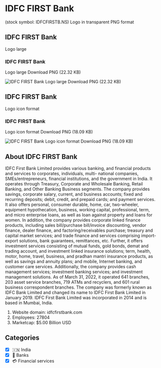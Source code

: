 # IDFC FIRST Bank
 (stock symbol: IDFCFIRSTB.NS) Logo in transparent PNG format

## IDFC FIRST Bank
 Logo large

### IDFC FIRST Bank
 Logo large Download PNG (22.32 KB)

![IDFC FIRST Bank
 Logo large Download PNG (22.32 KB)](/img/orig/IDFCFIRSTB.NS_BIG-f326a18d.png)

## IDFC FIRST Bank
 Logo icon format

### IDFC FIRST Bank
 Logo icon format Download PNG (18.09 KB)

![IDFC FIRST Bank
 Logo icon format Download PNG (18.09 KB)](/img/orig/IDFCFIRSTB.NS-6c6b4306.png)

## About IDFC FIRST Bank


IDFC First Bank Limited provides various banking, and financial products and services to corporates, individuals, multi- national companies, SMEs/entrepreneurs, financial institutions, and the government in India. It operates through Treasury, Corporate and Wholesale Banking, Retail Banking, and Other Banking Business segments. The company provides savings, corporate salary, current, and business accounts; fixed and recurring deposits; debit, credit, and prepaid cards; and payment services. It also offers personal, consumer durable, home, car, two-wheeler, equipment hypothecation, business, working capital, professional, term, and micro enterprise loans, as well as loan against property and loans for women. In addition, the company provides corporate linked finance products, including sales bill/purchase bill/invoice discounting, vendor finance, dealer finance, and factoring/receivables purchase; treasury and capital market services; and trade finance and services comprising import-export solutions, bank guarantees, remittances, etc. Further, it offers investment services consisting of mutual funds, gold bonds, demat and trading account, and investment linked insurance solutions; term, health, motor, home, travel, business, and pradhan mantri insurance products, as well as savings and annuity plans; and mobile, Internet banking, and customer care services. Additionally, the company provides cash management services; investment banking services; and investment management solutions. As of March 31, 2022, it operated 641 branches, 203 asset service branches, 719 ATMs and recyclers, and 601 rural business correspondent branches. The company was formerly known as IDFC Bank Limited and changed its name to IDFC First Bank Limited in January 2019. IDFC First Bank Limited was incorporated in 2014 and is based in Mumbai, India.

1. Website domain: idfcfirstbank.com
2. Employees: 27804
3. Marketcap: $5.00 Billion USD


## Categories
- [x] 🇮🇳 India
- [x] 🏦 Banks
- [x] 💳 Financial services
